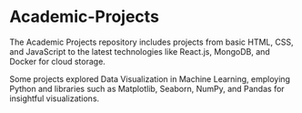 # Academic-Projects
The Academic Projects repository includes projects from basic HTML, CSS, and JavaScript to the latest technologies like React.js, MongoDB, and Docker for cloud storage. 

Some projects explored Data Visualization in Machine Learning, employing Python and libraries such as Matplotlib, Seaborn, NumPy, and Pandas for insightful visualizations.
